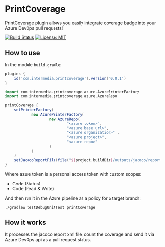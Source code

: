 # PrintCoverage

PrintCoverage plugin allows you easily integrate coverage badge into your Azure DevOps
pull requests!

[![Build Status][build-image]][build-url]
[![License: MIT][license-image]][license-url]

## How to use

In the module `build.gradle`:
```groovy
plugins {
    id('com.intermedia.printcoverage').version('0.0.1')
}

import com.intermedia.printcoverage.azure.AzurePrinterFactory
import com.intermedia.printcoverage.azure.AzureRepo

printCoverage {
    setPrinterFactory(
            new AzurePrinterFactory(
                    new AzureRepo(
                            "<azure token>",
                            "<azure base url>",
                            "<azure organization>" ,
                            "<azure project>",
                            "<azure repo>"
                    )
            )
    )
    setJacocoReportFile(file("${project.buildDir}/outputs/jacoco/report.xml"))
}
```

Where azure token is a personal access token with custom scopes:
- Code (Status) 
- Code (Read & Write)

And then run it in the Azure pipeline as a policy for a target branch:
```shell
./gradlew testDebugUnitTest printCoverage
```

## How it works
It processes the jacoco report xml file, count the coverage and send it via Azure
DevOps api as a pull request status.

<!-- Badges -->

[build-image]: https://github.com/intermedia-net/printcoverage/actions/workflows/ci.yml/badge.svg
[build-url]: https://github.com/intermedia-net/printcoverage/actions/workflows/ci.yml
[license-image]: https://img.shields.io/badge/License-MIT-yellow.svg
[license-url]: https://github.com/intermedia-net/printcoverage/blob/main/LICENSE